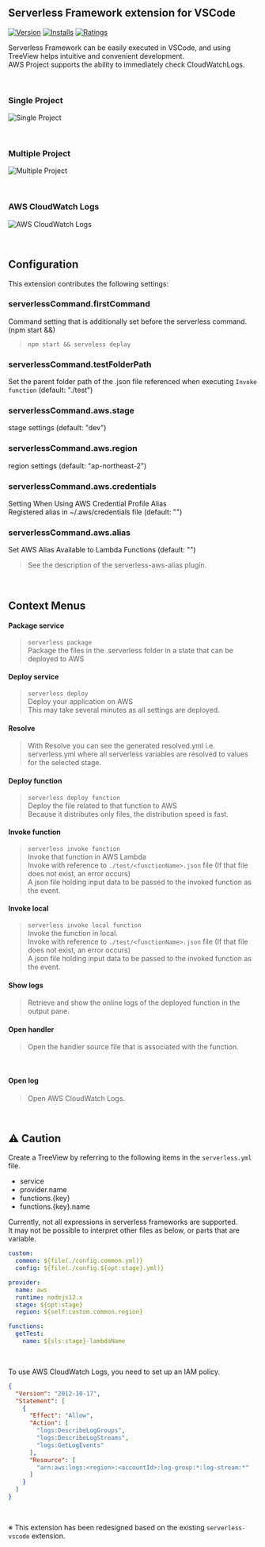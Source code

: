 
## Serverless Framework extension for VSCode

[![Version](https://vsmarketplacebadge.apphb.com/version/blaxk.serverless-command.svg)](https://marketplace.visualstudio.com/items?itemName=blaxk.serverless-command)
[![Installs](https://vsmarketplacebadge.apphb.com/installs/blaxk.serverless-command.svg)](https://marketplace.visualstudio.com/items?itemName=blaxk.serverless-command)
[![Ratings](https://vsmarketplacebadge.apphb.com/rating/blaxk.serverless-command.svg)](https://marketplace.visualstudio.com/items?itemName=blaxk.serverless-command)

Serverless Framework can be easily executed in VSCode, and using TreeView helps intuitive and convenient development.   
AWS Project supports the ability to immediately check CloudWatchLogs.   

&nbsp;

### Single Project
![Single Project](resources/exsample1.gif "Single Project")

&nbsp;

### Multiple Project
![Multiple Project](resources/exsample2.gif "Multiple Project")

&nbsp;

### AWS CloudWatch Logs
![AWS CloudWatch Logs](resources/exsample3.gif "AWS CloudWatch Logs")


&nbsp;

## Configuration

This extension contributes the following settings: 

### serverlessCommand.firstCommand

Command setting that is additionally set before the serverless command. (npm start &&)
> `npm start && serveless deplay`   

### serverlessCommand.testFolderPath

Set the parent folder path of the <functionName>.json file referenced when executing `Invoke function` (default: "./test")

### serverlessCommand.aws.stage

stage settings (default: "dev")

### serverlessCommand.aws.region

region settings (default: "ap-northeast-2") 

### serverlessCommand.aws.credentials

Setting When Using AWS Credential Profile Alias   
Registered alias in ~/.aws/credentials file (default: "")

### serverlessCommand.aws.alias

Set AWS Alias Available to Lambda Functions (default: "")   
> See the description of the serverless-aws-alias plugin.

&nbsp;

## Context Menus

#### Package service

> `serverless package`   
> Package the files in the .serverless folder in a state that can be deployed to AWS

#### Deploy service

> `serverless deploy`   
> Deploy your application on AWS   
> This may take several minutes as all settings are deployed.

#### Resolve

> With Resolve you can see the generated resolved.yml i.e. serverless.yml where all serverless variables are resolved to values for the selected stage.

#### Deploy function

> `serverless deploy function`   
> Deploy the file related to that function to AWS   
> Because it distributes only files, the distribution speed is fast.

#### Invoke function

> `serverless invoke function`   
> Invoke that function in AWS Lambda  
> Invoke with reference to `./test/<functionName>.json` file (If that file does not exist, an error occurs)   
> A json file holding input data to be passed to the invoked function as the event.   

#### Invoke local

> `serverless invoke local function`   
> Invoke the function in local.   
> Invoke with reference to `./test/<functionName>.json` file (If that file does not exist, an error occurs)   
> A json file holding input data to be passed to the invoked function as the event.      


#### Show logs

> Retrieve and show the online logs of the deployed function in the output pane.

#### Open handler

> Open the handler source file that is associated with the function.

&nbsp;

#### Open log

> Open AWS CloudWatch Logs.

&nbsp;

## ⚠️ Caution

Create a TreeView by referring to the following items in the `serverless.yml` file.   
- service
- provider.name
- functions.{key}
- functions.{key}.name

Currently, not all expressions in serverless frameworks are supported.   
It may not be possible to interpret other files as below, or parts that are variable.     


``` yml
custom: 
  common: ${file(./config.common.yml)}
  config: ${file(./config.${opt:stage}.yml)}

provider:
  name: aws
  runtime: nodejs12.x
  stage: ${opt:stage}
  region: ${self:custom.common.region}

functions:
  getTest:
    name: ${sls:stage}-lambdaName
```

&nbsp;

To use AWS CloudWatch Logs, you need to set up an IAM policy.   
```json
{
  "Version": "2012-10-17",
  "Statement": [
    {
      "Effect": "Allow",
      "Action": [
        "logs:DescribeLogGroups",
        "logs:DescribeLogStreams",
        "logs:GetLogEvents"
      ],
      "Resource": [
        "arn:aws:logs:<region>:<accountId>:log-group:*:log-stream:*"
      ]
    }
  ]
}
```

&nbsp;
&nbsp;

※ This extension has been redesigned based on the existing `serverless-vscode` extension.   